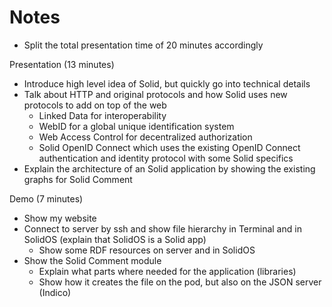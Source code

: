 # Notes

* Split the total presentation time of 20 minutes accordingly

Presentation (13 minutes)

* Introduce high level idea of Solid, but quickly go into technical details
* Talk about HTTP and original protocols and how Solid uses new protocols to add on top of the web
  * Linked Data for interoperability
  * WebID for a global unique identification system
  * Web Access Control for decentralized authorization
  * Solid OpenID Connect which uses the existing OpenID Connect authentication and identity protocol with some Solid specifics
* Explain the architecture of an Solid application by showing the existing graphs for Solid Comment

Demo (7 minutes)

* Show my website
* Connect to server by ssh and show file hierarchy in Terminal and in SolidOS (explain that SolidOS is a Solid app)
  * Show some RDF resources on server and in SolidOS
* Show the Solid Comment module
  * Explain what parts where needed for the application (libraries)
  * Show how it creates the file on the pod, but also on the JSON server (Indico)
